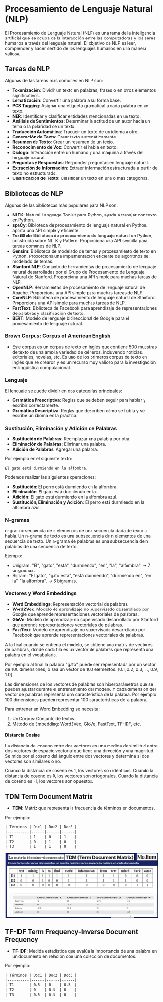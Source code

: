 # Procesamiento de Lenguaje Natural (NLP)

El Procesamiento de Lenguaje Natural (NLP) es una rama de la inteligencia artificial que se ocupa de la interacción entre las computadoras y los seres humanos a través del lenguaje natural. El objetivo de NLP es leer, comprender y hacer sentido de los lenguajes humanos en una manera valiosa.

## Tareas de NLP

Algunas de las tareas más comunes en NLP son:

- **Tokenización**: Dividir un texto en palabras, frases o en otros elementos significativos.
- **Lematización**: Convertir una palabra a su forma base.
- **POS Tagging**: Asignar una etiqueta gramatical a cada palabra en un texto.
- **NER**: Identificar y clasificar entidades mencionadas en un texto.
- **Análisis de Sentimientos**: Determinar la actitud de un autor hacia un tema o la polaridad de un texto.
- **Traducción Automática**: Traducir un texto de un idioma a otro.
- **Generación de Texto**: Crear texto automáticamente.
- **Resumen de Texto**: Crear un resumen de un texto.
- **Reconocimiento de Voz**: Convertir el habla en texto.
- **Diálogo**: Interacción entre un humano y una máquina a través del lenguaje natural.
- **Preguntas y Respuestas**: Responder preguntas en lenguaje natural.
- **Extracción de Información**: Extraer información estructurada a partir de texto no estructurado.
- **Clasificación de Texto**: Clasificar un texto en una o más categorías.

## Bibliotecas de NLP

Algunas de las bibliotecas más populares para NLP son:

- **NLTK**: Natural Language Toolkit para Python, ayuda a trabajar con texto en Python.
- **spaCy**: Biblioteca de procesamiento de lenguaje natural en Python. aporta una API simple y eficiente.
- **TextBlob**: Biblioteca de procesamiento de lenguaje natural en Python, construida sobre NLTK y Pattern. Proporciona una API sencilla para tareas comunes de NLP.
- **Gensim**: Biblioteca de modelado de temas y procesamiento de texto en Python. Proporciona una implementación eficiente de algoritmos de modelado de temas.
- **Stanford NLP**: Conjunto de herramientas de procesamiento de lenguaje natural desarrolladas por el Grupo de Procesamiento de Lenguaje Natural de Stanford. Proporciona una API simple para muchas tareas de NLP.
- **OpenNLP**: Herramientas de procesamiento de lenguaje natural de Apache. Proporciona una API simple para muchas tareas de NLP.
- **CoreNLP**: Biblioteca de procesamiento de lenguaje natural de Stanford. Proporciona una API simple para muchas tareas de NLP.
- **FastText**: Biblioteca de Facebook para aprendizaje de representaciones de palabras y clasificación de texto.
- **BERT**: Modelo de lenguaje bidireccional de Google para el procesamiento de lenguaje natural.

### Brown Corpus: Corpus of American English

- Este corpus es un corpus de texto en inglés que contiene 500 muestras de texto de una amplia variedad de géneros, incluyendo noticias, editoriales, novelas, etc. Es uno de los primeros corpus de texto en inglés que se crearon y es un recurso muy valioso para la investigación en lingüística computacional.

### Lenguaje

El lenguaje se puede dividir en dos categorías principales:

- **Gramática Prescriptiva**: Reglas que se deben seguir para hablar y escribir correctamente.
- **Gramática Descriptiva**: Reglas que describen cómo se habla y se escribe un idioma en la práctica.

### Sustitución, Eliminación y Adición de Palabras

- **Sustitución de Palabras**: Reemplazar una palabra por otra.
- **Eliminación de Palabras**: Eliminar una palabra.
- **Adición de Palabras**: Agregar una palabra.

Por ejemplo en el siguiente texto:

```
El gato está durmiendo en la alfombra.
```

Podemos realizar las siguientes operaciones:

- **Sustitución**: El perro está durmiendo en la alfombra.
- **Eliminación**: El gato está durmiendo en la.
- **Adición**: El gato está durmiendo en la alfombra azul.
- **Sustitución, Eliminación y Adición**: El perro está durmiendo en la alfombra azul.


### N-gramas

n-gram = secuencia de n elementos de una secuencia dada de texto o habla. Un n-grama de texto es una subsecuencia de n elementos de una secuencia de texto. Un n-grama de palabras es una subsecuencia de n palabras de una secuencia de texto.

Ejemplo:

- Unigram: "El", "gato", "está", "durmiendo", "en", "la", "alfombra". -> 7 unigramas.
- Bigram: "El gato", "gato está", "está durmiendo", "durmiendo en", "en la", "la alfombra". -> 6 bigramas.

### Vectores y Word Embeddings

- **Word Embeddings**: Representación vectorial de palabras.
- **Word2Vec**: Modelo de aprendizaje no supervisado desarrollado por Google que aprende representaciones vectoriales de palabras.
- **GloVe**: Modelo de aprendizaje no supervisado desarrollado por Stanford que aprende representaciones vectoriales de palabras.
- **FastText**: Modelo de aprendizaje no supervisado desarrollado por Facebook que aprende representaciones vectoriales de palabras.

A la final cuando se entrena el modelo, se obtiene una matriz de vectores de palabras, donde cada fila es un vector de palabras que representa una palabra en el vocabulario.

Por ejemplo al final la palabra "gato" puede ser representada por un vector de 100 dimensiones, o sea un vector de 100 elementos. [0.1, 0.2, 0.3, ..., 0.9, 1.0].

Las dimensiones de los vectores de palabras son hiperparámetros que se pueden ajustar durante el entrenamiento del modelo. Y cada dimensión del vector de palabras representa una característica de la palabra. Por ejemplo 100 dimensiones pueden representar 100 características de la palabra.

Para entrenar un Word Embedding se necesita:

1. Un Corpus: Conjunto de textos.
2. Método de Embedding: Word2Vec, GloVe, FastText, TF-IDF, etc.

#### Distancia Cosine

La distancia del coseno entre dos vectores es una medida de similitud entre dos vectores de espacio vectorial que tiene una dirección y una magnitud. Se mide por el coseno del ángulo entre dos vectores y determina si dos vectores son similares o no.

Cuando la distancia de coseno es 1, los vectores son idénticos. Cuando la distancia de coseno es 0, los vectores son ortogonales. Cuando la distancia de coseno es -1, los vectores son opuestos.

## TDM Term Document Matrix

- **TDM**: Matriz que representa la frecuencia de términos en documentos.

Por ejemplo:

```
| Términos | Doc1 | Doc2 | Doc3 |
|----------|------|------|------|
| T1       | 1    | 0    | 1    |
| T2       | 0    | 1    | 0    |
| T3       | 1    | 1    | 0    |
```

<div align="center">
  <img src="./assets/image1.png" alt="TDM" width="500">
</div>

## TF-IDF Term Frequency-Inverse Document Frequency

- **TF-IDF**: Medida estadística que evalúa la importancia de una palabra en un documento en relación con una colección de documentos.

Por ejemplo:

```
| Términos | Doc1 | Doc2 | Doc3 |
|----------|------|------|------|
| T1       | 0.5  | 0    | 0.5  |
| T2       | 0    | 0.5  | 0    |
| T3       | 0.5  | 0.5  | 0    |
```
